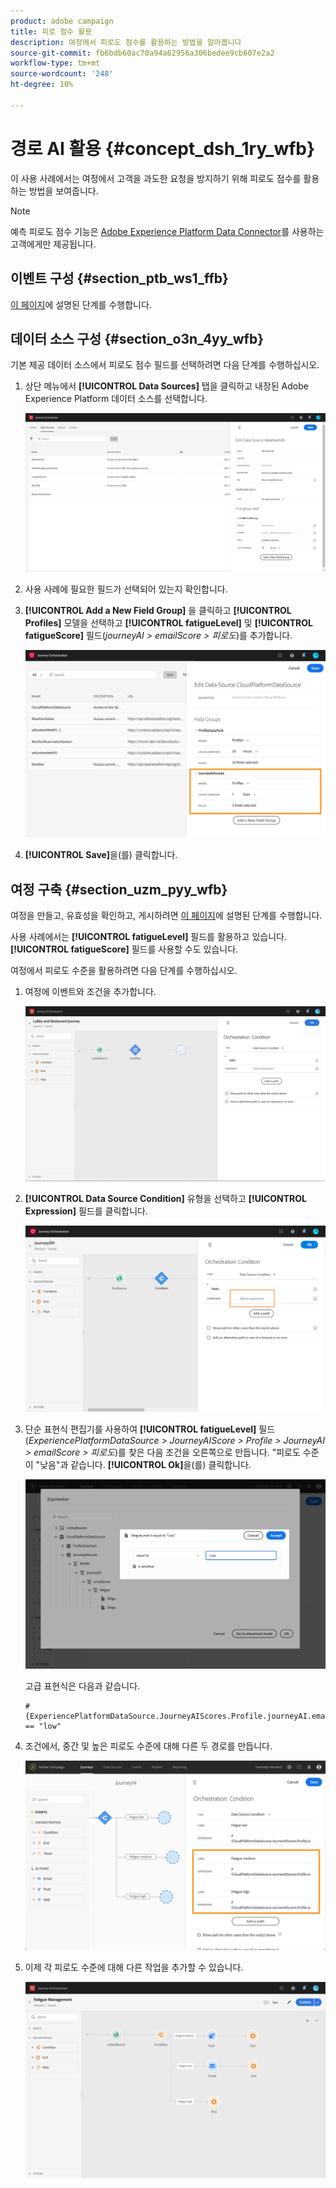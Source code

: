 ```yaml
---
product: adobe campaign
title: 피로 점수 활용
description: 여정에서 피로도 점수를 활용하는 방법을 알아봅니다
source-git-commit: fb6bdb60ac70a94a62956a306bedee9cb607e2a2
workflow-type: tm+mt
source-wordcount: '248'
ht-degree: 10%

---
```



# 경로 AI 활용 {#concept_dsh_1ry_wfb}

이 사용 사례에서는 여정에서 고객을 과도한 요청을 방지하기 위해 피로도 점수를 활용하는 방법을 보여줍니다.

>[!NOTE]
>
>예측 피로도 점수 기능은 [Adobe Experience Platform Data Connector](https://experienceleague.adobe.com/docs/campaign-standard/using/integrating-with-adobe-cloud/adobe-experience-platform/data-connector/aep-about-data-connector.html)를 사용하는 고객에게만 제공됩니다.

## 이벤트 구성 {#section_ptb_ws1_ffb}

[이 페이지](../event/about-events.md)에 설명된 단계를 수행합니다.

## 데이터 소스 구성 {#section_o3n_4yy_wfb}

기본 제공 데이터 소스에서 피로도 점수 필드를 선택하려면 다음 단계를 수행하십시오.

1. 상단 메뉴에서 **[!UICONTROL Data Sources]** 탭을 클릭하고 내장된 Adobe Experience Platform 데이터 소스를 선택합니다.

   ![](../assets/journey23.png)

1. 사용 사례에 필요한 필드가 선택되어 있는지 확인합니다.
1. **[!UICONTROL Add a New Field Group]** 을 클릭하고 **[!UICONTROL Profiles]** 모델을 선택하고 **[!UICONTROL fatigueLevel]** 및 **[!UICONTROL fatigueScore]** 필드(_journeyAI > emailScore > 피로도_)를 추가합니다.

   ![](../assets/journeyuc3_1.png)

1. **[!UICONTROL Save]**&#x200B;을(를) 클릭합니다.

## 여정 구축 {#section_uzm_pyy_wfb}

여정을 만들고, 유효성을 확인하고, 게시하려면 [이 페이지](../building-journeys/journey.md)에 설명된 단계를 수행합니다.

사용 사례에서는 **[!UICONTROL fatigueLevel]** 필드를 활용하고 있습니다. **[!UICONTROL fatigueScore]** 필드를 사용할 수도 있습니다.

여정에서 피로도 수준을 활용하려면 다음 단계를 수행하십시오.

1. 여정에 이벤트와 조건을 추가합니다.

   ![](../assets/journeyuc2_14.png)

1. **[!UICONTROL Data Source Condition]** 유형을 선택하고 **[!UICONTROL Expression]** 필드를 클릭합니다. 

   ![](../assets/journeyuc3_2.png)

1. 단순 표현식 편집기를 사용하여 **[!UICONTROL fatigueLevel]** 필드(_ExperiencePlatformDataSource > JourneyAIScore > Profile > JourneyAI > emailScore > 피로도_)를 찾은 다음 조건을 오른쪽으로 만듭니다. &quot;피로도 수준이 &quot;낮음&quot;과 같습니다. **[!UICONTROL Ok]**&#x200B;을(를) 클릭합니다.

   ![](../assets/journeyuc3_3.png)

   고급 표현식은 다음과 같습니다.

   ```
   #{ExperiencePlatformDataSource.JourneyAIScores.Profile.journeyAI.emailScore.fatigue.fatigueLevel} == "low"
   ```

1. 조건에서, 중간 및 높은 피로도 수준에 대해 다른 두 경로를 만듭니다.

   ![](../assets/journeyuc3_4.png)

1. 이제 각 피로도 수준에 대해 다른 작업을 추가할 수 있습니다.

   ![](../assets/journeyuc3_5.png)
